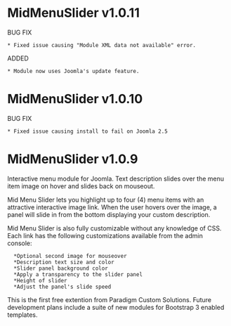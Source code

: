 MidMenuSlider v1.0.11
=============
BUG FIX

	* Fixed issue causing "Module XML data not available" error.
	
ADDED

	* Module now uses Joomla's update feature.

MidMenuSlider v1.0.10
=============
BUG FIX

	* Fixed issue causing install to fail on Joomla 2.5

MidMenuSlider v1.0.9
=============

Interactive menu module for Joomla. Text description slides over the menu item image on hover and slides back on mouseout.

Mid Menu Slider lets you highlight up to four (4) menu items with an attractive interactive image link. When the user hovers over the image, a panel will slide in from the bottom displaying your custom description. 

Mid Menu Slider is also fully customizable without any knowledge of CSS. Each link has the following customizations available from the admin console:

      *Optional second image for mouseover
      *Description text size and color
      *Slider panel background color
      *Apply a transparency to the slider panel
      *Height of slider
      *Adjust the panel's slide speed
      
This is the first free extention from Paradigm Custom Solutions. Future development plans include a suite of new modules for Bootstrap 3 enabled templates.